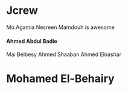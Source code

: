 # Jcrew
Mo.Agamia
Nesreen Mamdouh is awesome
#### Ahmed Abdul Badie

Mai Belbesy
Ahmed Shaaban
Ahmed Elnashar
# Mohamed El-Behairy
